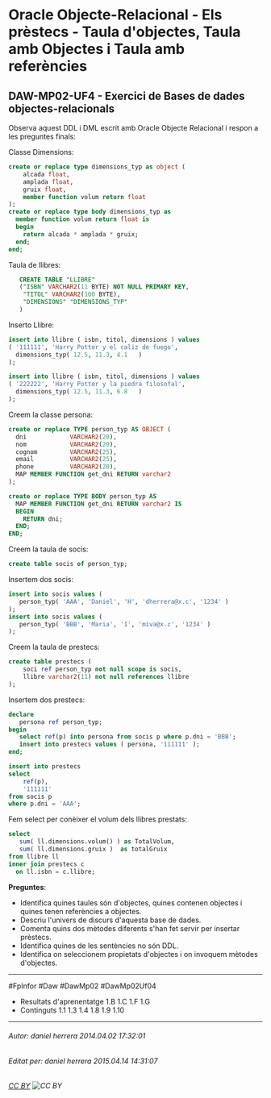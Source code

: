 # Oracle Objecte-Relacional - Els prèstecs - Taula d'objectes, Taula amb Objectes i Taula amb referències
## DAW-MP02-UF4 - Exercici de Bases de dades objectes-relacionals
Observa aquest DDL i DML escrit amb Oracle Objecte Relacional i respon a les preguntes finals:

Classe Dimensions:

```sql
create or replace type dimensions_typ as object (
    alcada float,
    amplada float,
    gruix float,
    member function volum return float
);
create or replace type body dimensions_typ as
  member function volum return float is
  begin
    return alcada * amplada * gruix;
  end;
end;
```


Taula de llibres: 

```sql
   CREATE TABLE "LLIBRE" 
   ("ISBN" VARCHAR2(11 BYTE) NOT NULL PRIMARY KEY, 
	"TITOL" VARCHAR2(100 BYTE), 
	"DIMENSIONS" "DIMENSIONS_TYP" 
   ) 
```

Inserto Llibre:

```sql
insert into llibre ( isbn, titol, dimensions ) values
( '111111', 'Harry Potter y el caliz de fuego', 
  dimensions_typ( 12.5, 11.3, 4.1   )
);

insert into llibre ( isbn, titol, dimensions ) values
( '222222', 'Harry Potter y la piedra filosofal', 
  dimensions_typ( 12.5, 11.3, 6.8   )
);
```

Creem la classe persona:

```sql
create or replace TYPE person_typ AS OBJECT (
  dni            VARCHAR2(20),
  nom            VARCHAR2(20),
  cognom         VARCHAR2(25),
  email          VARCHAR2(25),
  phone          VARCHAR2(20),
  MAP MEMBER FUNCTION get_dni RETURN varchar2
);

create or replace TYPE BODY person_typ AS
  MAP MEMBER FUNCTION get_dni RETURN varchar2 IS
  BEGIN
    RETURN dni;
  END;
END;

```
Creem la taula de socis:

```sql
create table socis of person_typ;
```

Insertem dos socis:

```sql
insert into socis values (
   person_typ( 'AAA', 'Daniel', 'H', 'dherrera@x.c', '1234' ) 
);	
insert into socis values (
   person_typ( 'BBB', 'Maria', 'I', 'miva@x.c', '1234' ) 
);
```

Creem la taula de prestecs:

```sql
create table prestecs (
    soci ref person_typ not null scope is socis,
    llibre varchar2(11) not null references llibre
);
```

Insertem dos prestecs:

```sql
declare
   persona ref person_typ;
begin
   select ref(p) into persona from socis p where p.dni = 'BBB';
   insert into prestecs values ( persona, '111111' );
end;	

insert into prestecs 
select  
    ref(p),
    '111111'
from socis p
where p.dni = 'AAA';
```

Fem select per conèixer el volum dels llibres prestats:

```sql
select 
   sum( ll.dimensions.volum() ) as TotalVolum,  
   sum( ll.dimensions.gruix )  as totalGruix
from llibre ll
inner join prestecs c
  on ll.isbn = c.llibre;	
```

**Preguntes**:

* Identifica quines taules són d'objectes, quines contenen objectes i quines tenen referències a objectes.
* Descriu l'univers de discurs d'aquesta base de dades.
* Comenta quins dos mètodes diferents s'han fet servir per insertar prèstecs.
* Identifica quines de les sentències no són DDL.
* Identifica on seleccionem propietats d'objectes i on invoquem mètodes d'objectes.





---

#FpInfor #Daw #DawMp02 #DawMp02Uf04

* Resultats d'aprenentatge 1.B 1.C 1.F 1.G
* Continguts 1.1 1.3 1.4 1.8 1.9 1.10
---

###### Autor: daniel herrera 2014.04.02 17:32:01
###### Editat per: daniel herrera 2015.04.14 14:31:07
###### [CC BY](https://creativecommons.org/licenses/by/4.0/) ![CC BY](https://licensebuttons.net/l/by/3.0/80x15.png)
